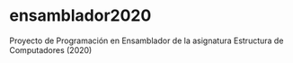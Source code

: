 # ensamblador2020
Proyecto de Programación en Ensamblador de la asignatura Estructura de Computadores (2020)
